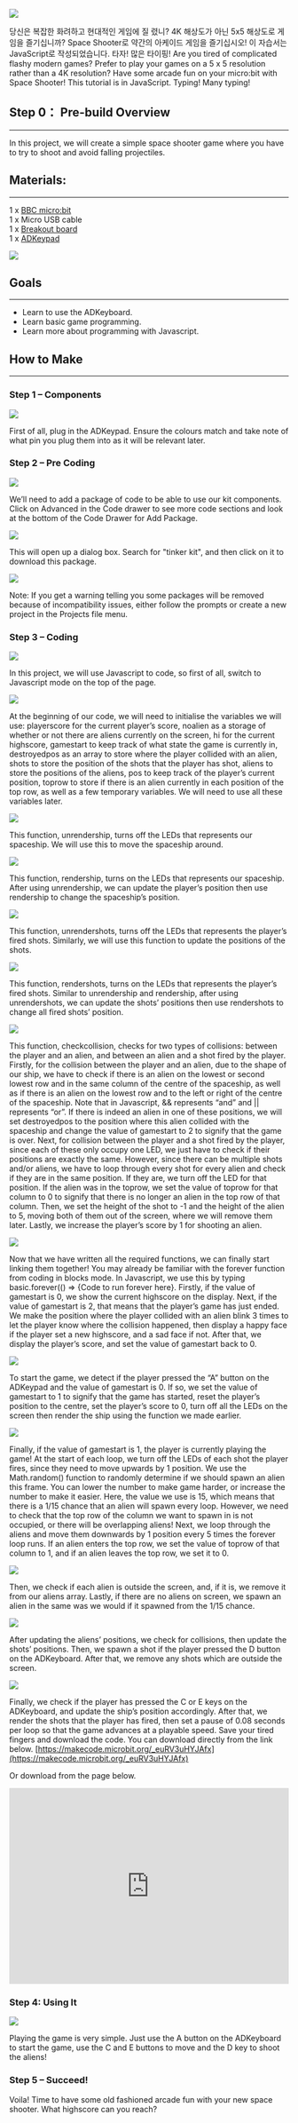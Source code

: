 ![](https://i.imgur.com/beCyIpm.png)

당신은 복잡한 화려하고 현대적인 게임에 질 렸니? 4K 해상도가 아닌 5x5 해상도로 게임을 즐기십니까? Space Shooter로 약간의 아케이드 게임을 즐기십시오! 이 자습서는 JavaScript로 작성되었습니다. 타자! 많은 타이핑!
Are you tired of complicated flashy modern games? Prefer to play your games on a 5 x 5 resolution rather than a 4K resolution? Have some arcade fun on your micro:bit with Space Shooter! This tutorial is in JavaScript. Typing! Many typing!  


## Step 0： Pre-build Overview  
---

In this project, we will create a simple space shooter game where you have to try to shoot and avoid falling projectiles.   


## Materials:    
--- 

1 x [BBC micro:bit](http://www.elecfreaks.com/estore/micro-bit-board.html)  
1 x Micro USB cable  
1 x [Breakout board](http://www.elecfreaks.com/estore/elecfreaks-micro-bit-breakout-board.html)  
1 x [ADKeypad](http://www.elecfreaks.com/estore/octopus-adkeypad.html)  

![](http://www.elecfreaks.com/estore/download/spaceshooter-1.jpg)  


## Goals     
---

- Learn to use the ADKeyboard.  
- Learn basic game programming.  
- Learn more about programming with Javascript.  


## How to Make
---

### Step 1 – Components    

![](http://www.elecfreaks.com/estore/download/spaceshooter-2.jpg)  

First of all, plug in the ADKeypad. Ensure the colours match and take note of what pin you plug them into as it will be relevant later. 


### Step 2 – Pre Coding    

![](http://www.elecfreaks.com/estore/download/spaceshooter-3.jpg)  

We’ll need to add a package of code to be able to use our kit components. Click on Advanced in the Code drawer to see more code sections and look at the bottom of the Code Drawer for Add Package.  

![](http://www.elecfreaks.com/estore/download/spaceshooter-4.jpg)  

This will open up a dialog box. Search for "tinker kit", and then click on it to download this package.

![](https://i.imgur.com/oh9z2mH.png)

Note: If you get a warning telling you some packages will be removed because of incompatibility issues, either follow the prompts or create a new project in the Projects file menu.


### Step 3 – Coding    

![](http://www.elecfreaks.com/estore/download/spaceshooter-5.png)

In this project, we will use Javascript to code, so first of all, switch to Javascript mode on the top of the page.

![](http://www.elecfreaks.com/estore/download/spaceshooter-6.png)

At the beginning of our code, we will need to initialise the variables we will use: playerscore for the current player’s score, noalien as a storage of whether or not there are aliens currently on the screen, hi for the current highscore, gamestart to keep track of what state the game is currently in, destroyedpos as an array to store where the player collided with an alien, shots to store the position of the shots that the player has shot, aliens to store the positions of the aliens, pos to keep track of the player’s current position, toprow to store if there is an alien currently in each position of the top row, as well as a few temporary variables. We will need to use all these variables later.

![](http://www.elecfreaks.com/estore/download/spaceshooter-7.png)

This function, unrendership, turns off the LEDs that represents our spaceship. We will use this to move the spaceship around.

![](http://www.elecfreaks.com/estore/download/spaceshooter-8.png)

This function, rendership, turns on the LEDs that represents our spaceship. After using unrendership, we can update the player’s position then use rendership to change the spaceship’s position.


![](http://www.elecfreaks.com/estore/download/spaceshooter-9.png)

This function, unrendershots, turns off the LEDs that represents the player’s fired shots. Similarly, we will use this function to update the positions of the shots.

![](http://www.elecfreaks.com/estore/download/spaceshooter-10.png)

This function, rendershots, turns on the LEDs that represents the player’s fired shots. Similar to unrendership and rendership, after using unrendershots, we can update the shots’ positions then use rendershots to change all fired shots’ position.

![](http://www.elecfreaks.com/estore/download/spaceshooter-11.png)

This function, checkcollision, checks for two types of collisions: between the player and an alien, and between an alien and a shot fired by the player.
Firstly, for the collision between the player and an alien, due to the shape of our ship, we have to check if there is an alien on the lowest or second lowest row and in the same column of the centre of the spaceship, as well as if there is an alien on the lowest row and to the left or right of the centre of the spaceship. Note that in Javascript, && represents “and” and || represents “or”. If there is indeed an alien in one of these positions, we will set destroyedpos to the position where this alien collided with the spaceship and change the value of gamestart to 2 to signify that the game is over.
Next, for collision between the player and a shot fired by the player, since each of these only occupy one LED, we just have to check if their positions are exactly the same. However, since there can be multiple shots and/or aliens, we have to loop through every shot for every alien and check if they are in the same position. If they are, we turn off the LED for that position. If the alien was in the toprow, we set the value of toprow for that column to 0 to signify that there is no longer an alien in the top row of that column. Then, we set the height of the shot to -1 and the height of the alien to 5, moving both of them out of the screen, where we will remove them later. Lastly, we increase the player’s score by 1 for shooting an alien.

![](http://www.elecfreaks.com/estore/download/spaceshooter-12.png)

Now that we have written all the required functions, we can finally start linking them together! You may already be familiar with the forever function from coding in blocks mode. In Javascript, we use this by typing basic.forever(() => {Code to run forever here}. Firstly, if the value of gamestart is 0, we show the current highscore on the display.
Next, if the value of gamestart is 2, that means that the player’s game has just ended. We make the position where the player collided with an alien blink 3 times to let the player know where the collision happened, then display a happy face if the player set a new highscore, and a sad face if not. After that, we display the player’s score, and set the value of gamestart back to 0.

![](http://www.elecfreaks.com/estore/download/spaceshooter-13.png)

To start the game, we detect if the player pressed the “A” button on the ADKeypad and the value of gamestart is 0. If so, we set the value of gamestart to 1 to signify that the game has started, reset the player’s position to the centre, set the player’s score to 0, turn off all the LEDs on the screen then render the ship using the function we made earlier.

![](http://www.elecfreaks.com/estore/download/spaceshooter-14.png)

Finally, if the value of gamestart is 1, the player is currently playing the game! At the start of each loop, we turn off the LEDs of each shot the player fires, since they need to move upwards by 1 position. We use the Math.random() function to randomly determine if we should spawn an alien this frame. You can lower the number to make game harder, or increase the number to make it easier. Here, the value we use is 15, which means that there is a 1/15 chance that an alien will spawn every loop. However, we need to check that the top row of the column we want to spawn in is not occupied, or there will be overlapping aliens! Next, we loop through the aliens and move them downwards by 1 position every 5 times the forever loop runs. If an alien enters the top row, we set the value of toprow of that column to 1, and if an alien leaves the top row, we set it to 0.

![](http://www.elecfreaks.com/estore/download/spaceshooter-15.png)

Then, we check if each alien is outside the screen, and, if it is, we remove it from our aliens array. Lastly, if there are no aliens on screen, we spawn an alien in the same was we would if it spawned from the 1/15 chance.

![](http://www.elecfreaks.com/estore/download/spaceshooter-16.png)

After updating the aliens’ positions, we check for collisions, then update the shots’ positions. Then, we spawn a shot if the player pressed the D button on the ADKeyboard. After that, we remove any shots which are outside the screen.

![](http://www.elecfreaks.com/estore/download/spaceshooter-17.png)

Finally, we check if the player has pressed the C or E keys on the ADKeyboard, and update the ship’s position accordingly. After that, we render the shots that the player has fired, then set a pause of 0.08 seconds per loop so that the game advances at a playable speed.
Save your tired fingers and download the code.
You can download directly from the link below.
[https://makecode.microbit.org/_euRV3uHYJAfx](https://makecode.microbit.org/_euRV3uHYJAfx)

Or download from the page below.

<div style="position:relative;height:0;padding-bottom:70%;overflow:hidden;"><iframe style="position:absolute;top:0;left:0;width:100%;height:100%;" src="https://makecode.microbit.org/#pub:88941-65098-41980-28805" frameborder="0" sandbox="allow-popups allow-forms allow-scripts allow-same-origin"></iframe></div>


### Step 4: Using It  

![](http://www.elecfreaks.com/estore/download/spaceshooter-18.jpg)

Playing the game is very simple. Just use the A button on the ADKeyboard to start the game, use the C and E buttons to move and the D key to shoot the aliens!


### Step 5 – Succeed!  

Voila! Time to have some old fashioned arcade fun with your new space shooter. What highscore can you reach?
